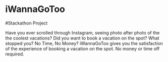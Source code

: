 # iWannaGoToo

#Stackathon Project

Have you ever scrolled through Instagram, seeing photo after photo of the the coolest vacations?
Did you want to book a vacation on the spot?
What stopped you? No Time, No Money?
iWannaGoToo gives you the satisfaction of the experience of booking a vacation on the spot.  No money or time off required.
